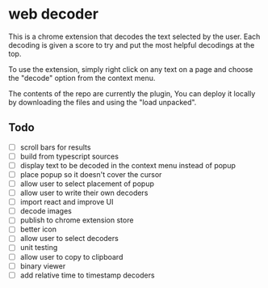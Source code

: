 web decoder
===

This is a chrome extension that decodes the text selected by the user.  Each decoding is given a score to try and put the most helpful decodings at the top.

To use the extension, simply right click on any text on a page and choose the "decode" option from the context menu.

The contents of the repo are currently the plugin,  You can deploy it locally by downloading the files and using the "load unpacked".

Todo
---
- [ ] scroll bars for results
- [ ] build from typescript sources
- [ ] display text to be decoded in the context menu instead of popup
- [ ] place popup so it doesn't cover the cursor
- [ ] allow user to select placement of popup
- [ ] allow user to write their own decoders
- [ ] import react and improve UI
- [ ] decode images
- [ ] publish to chrome extension store
- [ ] better icon
- [ ] allow user to select decoders
- [ ] unit testing
- [ ] allow user to copy to clipboard
- [ ] binary viewer
- [ ] add relative time to timestamp decoders 
